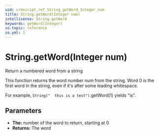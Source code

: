 ```yaml
---
uid: crmscript_ref_String_getWord_Integer_num
title: String.getWord(Integer num)
intellisense: String.getWord
keywords: getWord(Integer)
so.topic: reference
so.yml: 1
---
```


# String.getWord(Integer num)

Return a numbered word from a string

This function returns the word number num from the string. Word 0 is the first word in the string, even if it's after some leading whitespace.

For example, `String("  this is a test")`.getWord(1) yields "is".

## Parameters

* **The:** number of the word to return, starting at 0
* **Returns:** The word
